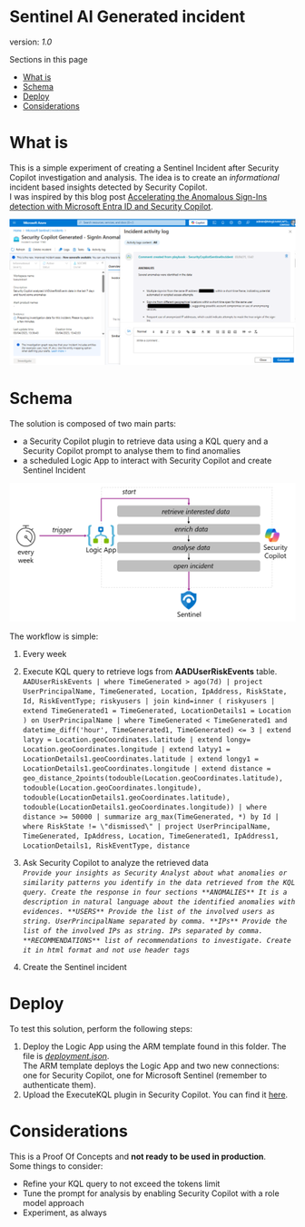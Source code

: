 # Sentinel AI Generated incident
version: _1.0_

Sections in this page
- [What is](#WHAT) <br>
- [Schema](#SCHEMA) <br>
- [Deploy](#DEPLOY) <br>
- [Considerations](#CONSIDERATIONS) <br>


# What is
<a name="WHAT"></a>
This is a simple experiment of creating a Sentinel Incident after Security Copilot investigation and analysis. The idea is to create an _informational_ incident based insights detected by Security Copilot. <br>
I was inspired by this blog post [Accelerating the Anomalous Sign-Ins detection with Microsoft Entra ID and Security Copilot](https://techcommunity.microsoft.com/blog/securitycopilotblog/accelerating-the-anomalous-sign-ins-detection-with-microsoft-entra-id-and-securi/4365435).

<div align="center">
  <img src="https://github.com/mariocuomo/Experimenting-With-Security-Copilot/blob/main/img/SecurityCopilotIncidentGeneration/result.png" width="1000"> </img>
</div>


# Schema
<a name="SCHEMA"></a>
The solution is composed of two main parts:
- a Security Copilot plugin to retrieve data using a KQL query and a Security Copilot prompt to analyse them to find anomalies
- a scheduled Logic App to interact with Security Copilot and create Sentinel Incident

<div align="center">
  <img src="https://github.com/mariocuomo/Experimenting-With-Security-Copilot/blob/main/img/SecurityCopilotIncidentGeneration/schema.png" width="900"> </img>
</div>

The workflow is simple:
1. Every week <br>

2. Execute KQL query to retrieve logs from **AADUserRiskEvents** table.
`AADUserRiskEvents | where TimeGenerated > ago(7d) | project UserPrincipalName, TimeGenerated, Location, IpAddress, RiskState, Id, RiskEventType; riskyusers | join kind=inner ( riskyusers | extend TimeGenerated1 = TimeGenerated, LocationDetails1 = Location ) on UserPrincipalName | where TimeGenerated < TimeGenerated1 and datetime_diff('hour', TimeGenerated1, TimeGenerated) <= 3 | extend latyy = Location.geoCoordinates.latitude | extend longy= Location.geoCoordinates.longitude | extend latyy1 = LocationDetails1.geoCoordinates.latitude | extend longy1 = LocationDetails1.geoCoordinates.longitude | extend distance = geo_distance_2points(todouble(Location.geoCoordinates.latitude), todouble(Location.geoCoordinates.longitude), todouble(LocationDetails1.geoCoordinates.latitude), todouble(LocationDetails1.geoCoordinates.longitude)) | where distance >= 50000 | summarize arg_max(TimeGenerated, *) by Id | where RiskState != \"dismissed\" | project UserPrincipalName, TimeGenerated, IpAddress, Location, TimeGenerated1, IpAddress1, LocationDetails1, RiskEventType, distance` <br>
3. Ask Security Copilot to analyze the retrieved data <br>
_`Provide your insights as Security Analyst about what anomalies or similarity patterns you identify in the data retrieved from the KQL query. Create the response in four sections **ANOMALIES** It is a description in natural language about the identified anomalies with evidences. **USERS** Provide the list of the involved users as string. UserPrincipalName separated by comma. **IPs** Provide the list of the involved IPs as string. IPs separated by comma. **RECOMMENDATIONS** list of recommendations to investigate. Create it in html format and not use header tags`_ <br>
4. Create the Sentinel incident


# Deploy
<a name="DEPLOY"></a>
To test this solution, perform the following steps:
1. Deploy the Logic App using the ARM template found in this folder. The file is [_deployment.json_](https://github.com/mariocuomo/Experimenting-With-Security-Copilot/blob/main/integrations/Sentinel%20AI%20generated%20incident/deployment.json). <br>
The ARM template deploys the Logic App and two new connections: one for Security Copilot, one for Microsoft Sentinel (remember to authenticate them).
2. Upload the ExecuteKQL plugin in Security Copilot. You can find it [here](https://github.com/mariocuomo/Experimenting-With-Security-Copilot/tree/main/custom%20plugins/CustomKQL).


# Considerations
<a name="CONSIDERATIONS"></a>
This is a Proof Of Concepts and **not ready to be used in production**. <br>
Some things to consider:
- Refine your KQL query to not exceed the tokens limit
- Tune the prompt for analysis by enabling Security Copilot with a role model approach
- Experiment, as always
